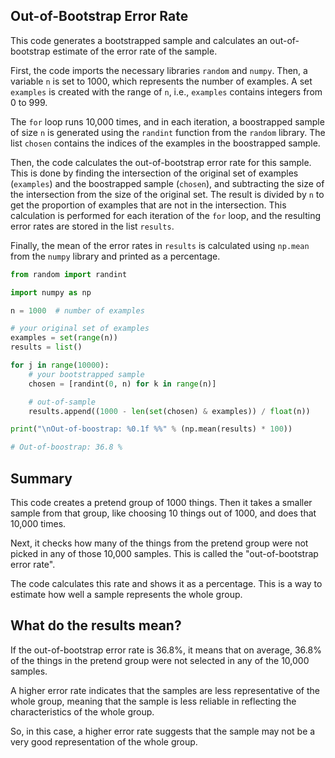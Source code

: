 ## Out-of-Bootstrap Error Rate

This code generates a bootstrapped sample and calculates an out-of-bootstrap estimate of the error rate of the sample.

First, the code imports the necessary libraries `random` and `numpy`. Then, a variable `n` is set to 1000, which represents the number of examples. A set `examples` is created with the range of `n`, i.e., `examples` contains integers from 0 to 999.

The `for` loop runs 10,000 times, and in each iteration, a boostrapped sample of size `n` is generated using the `randint` function from the `random` library. The list `chosen` contains the indices of the examples in the boostrapped sample.

Then, the code calculates the out-of-bootstrap error rate for this sample. This is done by finding the intersection of the original set of examples (`examples`) and the boostrapped sample (`chosen`), and subtracting the size of the intersection from the size of the original set. The result is divided by `n` to get the proportion of examples that are not in the intersection. This calculation is performed for each iteration of the `for` loop, and the resulting error rates are stored in the list `results`.

Finally, the mean of the error rates in `results` is calculated using `np.mean` from the `numpy` library and printed as a percentage.

```py
from random import randint

import numpy as np

n = 1000  # number of examples

# your original set of examples
examples = set(range(n))
results = list()

for j in range(10000):
    # your bootstrapped sample
    chosen = [randint(0, n) for k in range(n)]

    # out-of-sample
    results.append((1000 - len(set(chosen) & examples)) / float(n))

print("\nOut-of-boostrap: %0.1f %%" % (np.mean(results) * 100))

# Out-of-boostrap: 36.8 %
```

## Summary

This code creates a pretend group of 1000 things. Then it takes a smaller sample from that group, like choosing 10 things out of 1000, and does that 10,000 times.

Next, it checks how many of the things from the pretend group were not picked in any of those 10,000 samples. This is called the "out-of-bootstrap error rate".

The code calculates this rate and shows it as a percentage. This is a way to estimate how well a sample represents the whole group.

## What do the results mean?

If the out-of-bootstrap error rate is 36.8%, it means that on average, 36.8% of the things in the pretend group were not selected in any of the 10,000 samples.

A higher error rate indicates that the samples are less representative of the whole group, meaning that the sample is less reliable in reflecting the characteristics of the whole group.

So, in this case, a higher error rate suggests that the sample may not be a very good representation of the whole group.

<br>
